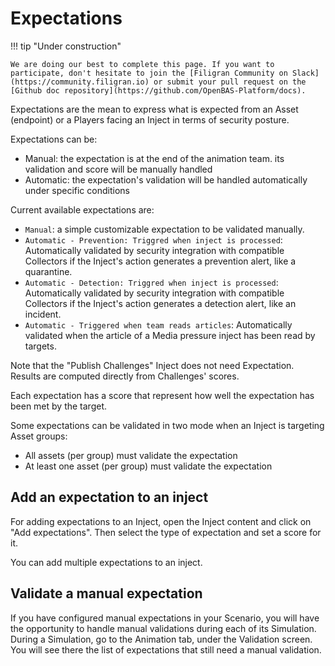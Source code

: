 # Expectations

!!! tip "Under construction"

    We are doing our best to complete this page. If you want to participate, don't hesitate to join the [Filigran Community on Slack](https://community.filigran.io) or submit your pull request on the [Github doc repository](https://github.com/OpenBAS-Platform/docs).

Expectations are the mean to express what is expected from an Asset (endpoint) or a Players facing an Inject in terms of security posture. 

Expectations can be:

- Manual: the expectation is at the end of the animation team. its validation and score will be manually handled
- Automatic: the expectation's validation will be handled automatically under specific conditions

Current available expectations are:

- `Manual`: a simple customizable expectation to be validated manually.
- `Automatic - Prevention: Triggred when inject is processed`: Automatically validated by security integration with compatible Collectors if the Inject's action generates a prevention alert, like a quarantine.
- `Automatic - Detection: Triggred when inject is processed`: Automatically validated by security integration with compatible Collectors if the Inject's action generates a detection alert, like an incident.
- `Automatic - Triggered when team reads articles`: Automatically validated when the article of a Media pressure inject has been read by targets.


Note that the "Publish Challenges" Inject does not need Expectation. Results are computed directly from Challenges' scores.

Each expectation has a score that represent how well the expectation has been met by the target.

Some expectations can be validated in two mode when an Inject is targeting Asset groups:

- All assets (per group) must validate the expectation
- At least one asset (per group) must validate the expectation

<!-- screenshot of an expectation form -->

## Add an expectation to an inject

For adding expectations to an Inject, open the Inject content and click on "Add expectations". Then select the type of expectation and set a score for it.

You can add multiple expectations to an inject.

## Validate a manual expectation

If you have configured manual expectations in your Scenario, you will have the opportunity to handle manual validations during each of its Simulation. During a Simulation, go to the Animation tab, under the Validation screen. You will see there the list of expectations that still need a manual validation.

<!-- screenshot of the screen populated with manual validation to perform -->

